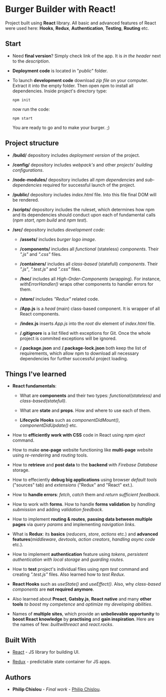 # Burger Builder with React!

Project built using **React** library. All basic and advanced features of React were used here: **Hooks**, **Redux**, **Authentication**, **Testing**, **Routing** etc.


## Start

* Need **final version**? Simply check link of the app. It is *in the header* next to the *description*. 

* **Deployment code** is located in "*public*" folder. 

* To launch **development code** download *zip file* on your computer. Extract it into the empty folder. Then open npm to install all dependencies. Inside project's directory type:

  ```
  npm init
  ```
  now run the code:
  
  ```
  npm start
  ```
  You are ready to go and to make your burger. ;)

## Project structure

* **/build/** depository includes *deployment version* of the project. 

* **/config/** depository includes *webpack's* and other *projects' building configurations*.

* **/node-modules/** depository includes all *npm dependencies* and *sub-dependencies* required for successful launch of the project.

* **/public/** depository includes *index.html* file. Into this file final DOM will be rendered.

* **/scripts/** depository includes the ruleset, which determines how npm and its dependencies should conduct upon each of fundamental calls (*npm start*, *npm build* and *npm test*).

* **/src/** depository includes *development code*:

  * **/assets/** includes *burger logo image*.
  
  * **/components/** includes all *functional* (stateless) *components*. Their *".js"* and *".css"* files.
  
  * **/containers/** includes all *class-based* (statefull) *components*. Their *".js"*, *".test.js"* and *".css"* files.
  
  * **/hoc/** includes all *High-Order-Components* (wrapping). For instance, *withErrorHandler()* wraps other components to handler errors for them.
  
  * **/store/** includes *"Redux"* related code.
   
  * **/App.js** is a *head* (main) class-based component. It is wrapper of all React components.
     
  * **/index.js** inserts *App.js* into the *root* div element of *index.html* file. 
       
  * **/.gitignore** is a list filled with exceptions for Git. Once the whole project is commited exceptions will be ignored. 
         
  * **/.package.json** and **/.package-lock.json** both keep the list of requirements, which allow npm to download all necessary dependencies for further successful project loading. 
  

## Things I've learned 

* **React fundamentals**:

  * What are **components** and their two types: *functional(stateless)* and *class-based(statefull)*.
  
  * What are **state** and **props**. How and where to use each of them. 
  
  * **Lifecycle Hooks** such as *componentDidMount()*, *componentDidUpdate()* etc.

* How to **efficiently work with CSS** code in React using *npm eject* command.

* How to make **one-page** website functioning like **multi-page** website using *re-rendering* and *routing* tools.

* How to **retrieve** and **post data** to the **backend** with *Firebase Database* storage.

* How to effeciently **debug big applications** using browser *default tools* ("sources" tab) and *extensions* ("Redux" and "React" ext.).

* How to **handle errors**: *fetch*, *catch* them and *return sufficient feedback*.

* How to work with **forms**. How to handle **forms validation** by *handling submission* and adding *validation feedback*.

* How to implement **routing & routes**, **passing data between multiple pages** via *query params* and implementing *navigation links*.

* What is **Redux**: its **basics** (*reducers*, *store*, *actions* etc.) and **advanced features**(*middleware*, *devtools*, *action creators*, *handling async code* etc.).

* How to implement **authentication** feature using *tokens*, *persistent authentication with local storage* and *guarding routes*.

* How to **test** project's individual files using *npm test* command and creating *".test.js"* files. Also learned how to *test Redux*.

* **React Hooks** such as *useState()* and *useEffect()*. Also, why *class-based components* are **not required anymore**.

* Also learned about **Preact**, **Gatsby.js**, **React native** and many **other tools** *to boost* my *competence* and *optimize* my *developing abilities*.

* Names of **multiple sites**, which provide an **unbelievable opportunity** to **boost React knowledge** by **practising** and **gain inspiration**. Here are the names of few: *builtwithreact* and *react.rocks*.

 
 ## Built With

* [React](https://reactjs.org/) - JS library for building UI.

* [Redux](https://redux.js.org/) - predictable state container for JS apps.


## Authors

* **Philip Chislou** - *Final work* - [Philip Chislou](https://github.com/h1l1ch).
